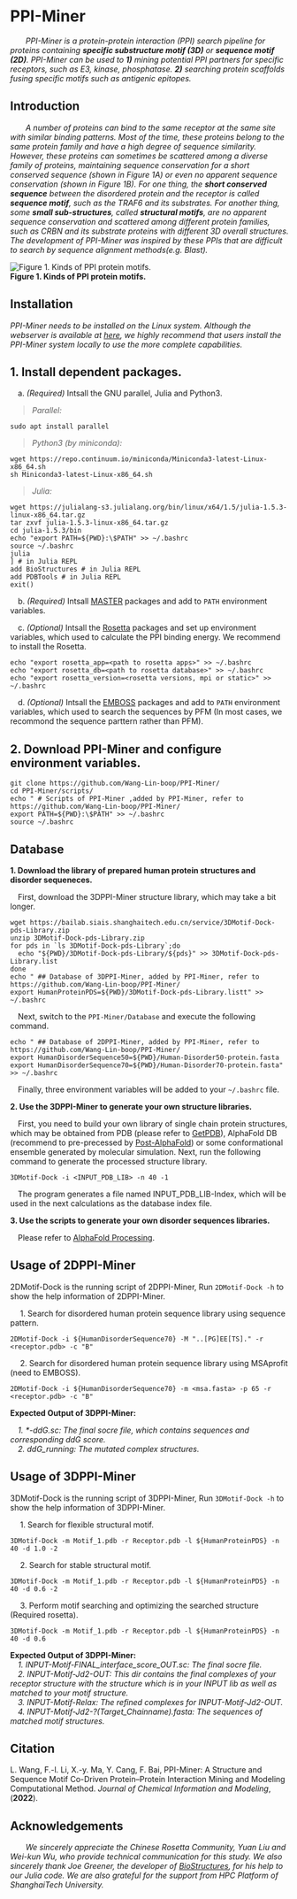 # PPI-Miner
&ensp;&ensp;&ensp;&ensp;_PPI-Miner is a protein-protein interaction (PPI) search pipeline for proteins containing **specific substructure motif (3D)** or **sequence motif (2D)**. PPI-Miner can be used to **1)** mining potential PPI partners for specific receptors, such as E3, kinase, phosphatase. **2)** searching protein scaffolds fusing specific motifs such as antigenic epitopes._  


Introduction
----

&ensp;&ensp;&ensp;&ensp;_A number of proteins can bind to the same receptor at the same site with similar binding patterns. Most of the time, these proteins belong to the same protein family and have a high degree of sequence similarity. However, these proteins can sometimes be scattered among a diverse family of proteins, maintaining sequence conservation for a short conserved sequence (_shown in Figure 1A_) or even no apparent sequence conservation (_shown in Figure 1B_). For one thing, the **short conserved sequence** between the disordered protein and the receptor is called **sequence motif**, such as the TRAF6 and its substrates. For another thing, some **small sub-structures**, called **structural motifs**, are no apparent sequence conservation and scattered among different protein families, such as CRBN and its substrate proteins with different 3D overall structures. The development of PPI-Miner was inspired by these PPIs that are difficult to search by sequence alignment methods(e.g. Blast)._  

![**Figure 1. Kinds of PPI protein motifs.**](https://user-images.githubusercontent.com/58931275/174751397-d529dfaf-f970-43f2-a0fe-0f3d99c006f7.png)  
**Figure 1. Kinds of PPI protein motifs.**  

Installation
----
_PPI-Miner needs to be installed on the Linux system. Although the webserver is available at [here](https://bailab.siais.shanghaitech.edu.cn/services/PPI-Miner), we highly recommend that users install the PPI-Miner system locally to use the more complete capabilities._  

## 1. Install dependent packages.  
&ensp;&ensp;a. _(Required)_ Intsall the GNU parallel, Julia and Python3.   
>_Parallel:_  
```
sudo apt install parallel
```
>_Python3 (by miniconda):_  
```
wget https://repo.continuum.io/miniconda/Miniconda3-latest-Linux-x86_64.sh
sh Miniconda3-latest-Linux-x86_64.sh
```
>_Julia:_   
```  
wget https://julialang-s3.julialang.org/bin/linux/x64/1.5/julia-1.5.3-linux-x86_64.tar.gz
tar zxvf julia-1.5.3-linux-x86_64.tar.gz  
cd julia-1.5.3/bin
echo "export PATH=${PWD}:\$PATH" >> ~/.bashrc
source ~/.bashrc
julia
] # in Julia REPL
add BioStructures # in Julia REPL
add PDBTools # in Julia REPL
exit()
```
&ensp;&ensp;b. _(Required)_ Intsall [MASTER](https://grigoryanlab.org/index.php?sec=download&soft=MASTER) packages and add to `PATH` environment variables.   

&ensp;&ensp;c. _(Optional)_ Intsall the [Rosetta](https://www.rosettacommons.org/docs/latest/build_documentation/Build-Documentation) packages and set up environment variables, which used to calculate the PPI binding energy. We recommend to install the Rosetta.   
  
```
echo "export rosetta_app=<path to rosetta apps>" >> ~/.bashrc
echo "export rosetta_db=<path to rosetta database>" >> ~/.bashrc
echo "export rosetta_version=<rosetta versions, mpi or static>" >> ~/.bashrc
```  
&ensp;&ensp;d. _(Optional)_ Intsall the [EMBOSS](http://emboss.open-bio.org/html/adm/ch01s01.html) packages and add to `PATH` environment variables, which used to search the sequences by PFM (In most cases, we recommond the sequence parttern rather than PFM).  

## 2. Download PPI-Miner and configure environment variables.   
```
git clone https://github.com/Wang-Lin-boop/PPI-Miner/
cd PPI-Miner/scripts/
echo " # Scripts of PPI-Miner ,added by PPI-Miner, refer to https://github.com/Wang-Lin-boop/PPI-Miner/
export PATH=${PWD}:\$PATH" >> ~/.bashrc
source ~/.bashrc
```

Database
----
**1. Download the library of prepared human protein structures and disorder sequeneces.**

&ensp;&ensp;First, download the 3DPPI-Miner structure library, which may take a bit longer.  
```
wget https://bailab.siais.shanghaitech.edu.cn/service/3DMotif-Dock-pds-Library.zip
unzip 3DMotif-Dock-pds-Library.zip
for pds in `ls 3DMotif-Dock-pds-Library`;do
  echo "${PWD}/3DMotif-Dock-pds-Library/${pds}" >> 3DMotif-Dock-pds-Library.list
done
echo " ## Database of 3DPPI-Miner, added by PPI-Miner, refer to https://github.com/Wang-Lin-boop/PPI-Miner/
export HumanProteinPDS=${PWD}/3DMotif-Dock-pds-Library.listt" >> ~/.bashrc
```
&ensp;&ensp;Next, switch to the ``PPI-Miner/Database`` and execute the following command.
```
echo " ## Database of 2DPPI-Miner, added by PPI-Miner, refer to https://github.com/Wang-Lin-boop/PPI-Miner/
export HumanDisorderSequence50=${PWD}/Human-Disorder50-protein.fasta 
export HumanDisorderSequence70=${PWD}/Human-Disorder70-protein.fasta" >> ~/.bashrc
```
&ensp;&ensp;Finally, three environment variables will be added to your ``~/.bashrc`` file.

**2. Use the 3DPPI-Miner to generate your own structure libraries.**

&ensp;&ensp;First, you need to build your own library of single chain protein structures, which may be obtained from PDB (please refer to [GetPDB](https://github.com/Wang-Lin-boop/GetPDB)), AlphaFold DB (recommend to pre-precessed by [Post-AlphaFold](https://github.com/Wang-Lin-boop/AlphaFoldDB_Processing)) or some conformational ensemble generated by molecular simulation. Next, run the following command to generate the processed structure library.  
```
3DMotif-Dock -i <INPUT_PDB_LIB> -n 40 -1 
```
&ensp;&ensp;The program generates a file named INPUT_PDB_LIB-Index, which will be used in the next calculations as the database index file.  

**3. Use the scripts to generate your own disorder sequences libraries.**

&ensp;&ensp;Please refer to [AlphaFold Processing](https://github.com/Wang-Lin-boop/AlphaFoldDB_Processing).   

Usage of 2DPPI-Miner
----

2DMotif-Dock is the running script of 2DPPI-Miner, Run `2DMotif-Dock -h` to show the help information of 2DPPI-Miner.  

&ensp;&ensp; 1. Search for disordered human protein sequence library using sequence pattern.   
```
2DMotif-Dock -i ${HumanDisorderSequence70} -M "..[PG]EE[TS]." -r <receptor.pdb> -c "B" 
```

&ensp;&ensp; 2. Search for disordered human protein sequence library using MSAprofit (need to EMBOSS).  

```
2DMotif-Dock -i ${HumanDisorderSequence70} -m <msa.fasta> -p 65 -r <receptor.pdb> -c "B" 
```

**Expected Output of 3DPPI-Miner:**  

&ensp;&ensp;_1. *-ddG.sc: The final socre file, which contains sequences and corresponding ddG score._   
&ensp;&ensp;_2. ddG_running: The mutated complex structures._   

Usage of 3DPPI-Miner
----

3DMotif-Dock is the running script of 3DPPI-Miner, Run `3DMotif-Dock -h` to show the help information of 3DPPI-Miner.

&ensp;&ensp; 1. Search for flexible structural motif.   
```
3DMotif-Dock -m Motif_1.pdb -r Receptor.pdb -l ${HumanProteinPDS} -n 40 -d 1.0 -2
``` 
&ensp;&ensp; 2. Search for stable structural motif.   
```
3DMotif-Dock -m Motif_1.pdb -r Receptor.pdb -l ${HumanProteinPDS} -n 40 -d 0.6 -2
```
&ensp;&ensp; 3. Perform motif searching and optimizing the searched structure (Required rosetta).   
```
3DMotif-Dock -m Motif_1.pdb -r Receptor.pdb -l ${HumanProteinPDS} -n 40 -d 0.6
```
**Expected Output of 3DPPI-Miner:**  
&ensp;&ensp;_1. INPUT-Motif-FINAL_interface_score_OUT.sc: The final socre file._  
&ensp;&ensp;_2. INPUT-Motif-Jd2-OUT: This dir contains the final complexes of your receptor structure with the structure which is in your INPUT lib as well as matched to your motif structure._  
&ensp;&ensp;_3. INPUT-Motif-Relax: The refined complexes for INPUT-Motif-Jd2-OUT._  
&ensp;&ensp;_4. INPUT-Motif-Jd2-?(Target_Chainname).fasta: The sequences of matched motif structures._  

Citation
----
L. Wang, F.-l. Li, X.-y. Ma, Y. Cang, F. Bai, PPI-Miner: A Structure and Sequence Motif Co-Driven Protein–Protein Interaction Mining and Modeling Computational Method. _Journal of Chemical Information and Modeling_,  (__2022__).  

Acknowledgements
----
_&ensp;&ensp;&ensp;&ensp;We sincerely appreciate the Chinese Rosetta Community, Yuan Liu and Wei-kun Wu, who provide technical communication for this study. We also sincerely thank Joe Greener, the developer of [BioStructures](https://github.com/BioJulia/BioStructures.jl), for his help to our Julia code. We are also grateful for the support from HPC Platform of ShanghaiTech University._
